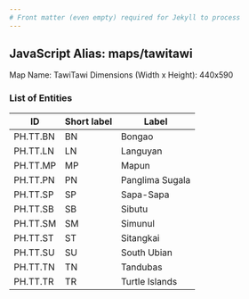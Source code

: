 ```yaml
---
# Front matter (even empty) required for Jekyll to process
---
```


## JavaScript Alias: maps/tawitawi

Map Name: TawiTawi
Dimensions (Width x Height): 440x590

### List of Entities

ID | Short label | Label
---|---|---|
PH.TT.BN|BN|Bongao
PH.TT.LN|LN|Languyan
PH.TT.MP|MP|Mapun
PH.TT.PN|PN|Panglima Sugala
PH.TT.SP|SP|Sapa-Sapa
PH.TT.SB|SB|Sibutu
PH.TT.SM|SM|Simunul
PH.TT.ST|ST|Sitangkai
PH.TT.SU|SU|South Ubian
PH.TT.TN|TN|Tandubas
PH.TT.TR|TR|Turtle Islands